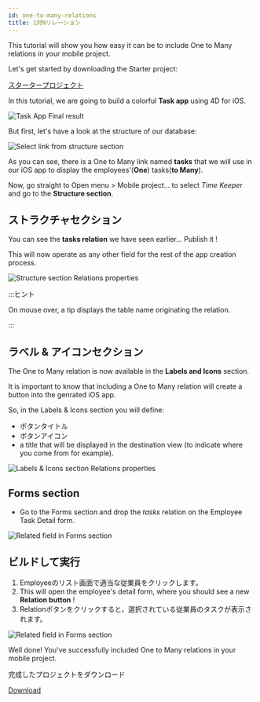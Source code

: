 ```yaml
---
id: one-to-many-relations
title: 1対Nリレーション
---
```


This tutorial will show you how easy it can be to include One to Many relations in your mobile project.

Let's get started by downloading the Starter project:

<div className="center-button">
<a className="button button--primary"
href="https://github.com/4d-go-mobile/tutorial-OneToManyRelations/archive/c006015afeb0e134d872152f53b8cd5e4dcb59bb.zip">スタータープロジェクト</a>
</div>

In this tutorial, we are going to build a colorful **Task app** using 4D for iOS.

![Task App Final result](img/4D-for-iOS-dark-mode-card-relation-ios-13.gif)

But first, let's have a look at the structure of our database:

![Select link from structure section](img/Database-1-to-N-relations-4D-for-iOS.png)

As you can see, there is a One to Many link named **tasks** that we will use in our iOS app to display the employees'(**One**) tasks(**to Many**).

Now, go straight to Open menu > Mobile project... to select *Time Keeper* and go to the **Structure section**.

## ストラクチャセクション

You can see the **tasks relation** we have seen earlier... Publish it !

This will now operate as any other field for the rest of the app creation process.

![Structure section Relations properties](img/Structure-section-relations-4D-for-iOS.png)

:::ヒント

On mouse over, a tip displays the table name originating the relation.

:::

## ラベル & アイコンセクション

The One to Many relation is now available in the **Labels and Icons** section.

It is important to know that including a One to Many relation will create a button into the genrated iOS app.

So, in the Labels & Icons section you will define:

* ボタンタイトル
* ボタンアイコン
* a title that will be displayed in the destination view (to indicate where you come from for example).

![Labels & Icons section Relations properties](img/Relations-properties-Labels-icons-section-4D-for-iOS.png)

## Forms section

* Go to the Forms section and drop the *tasks* relation on the Employee Task Detail form.

![Related field in Forms section](img/1-to-n-relations-forms-section.png)

## ビルドして実行

1. Employeeのリスト画面で適当な従業員をクリックします。
2. This will open the employee's detail form, where you should see a new **Relation button** !
3. Relationボタンをクリックすると，選択されている従業員のタスクが表示されます。

![Related field in Forms section](img/One-to-n-relations-task-ios-app.png)

Well done! You've successfully included One to Many relations in your mobile project.

完成したプロジェクトをダウンロード

<div className="center-button">
<a className="button button--primary"
href="https://github.com/4d-go-mobile/tutorial-OneToManyRelations/releases/latest/download/tutorial-OneToManyRelations.zip">Download</a>
</div>
